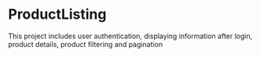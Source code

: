 # ProductListing
This project includes user authentication, displaying information after login, product details, product filtering and pagination
